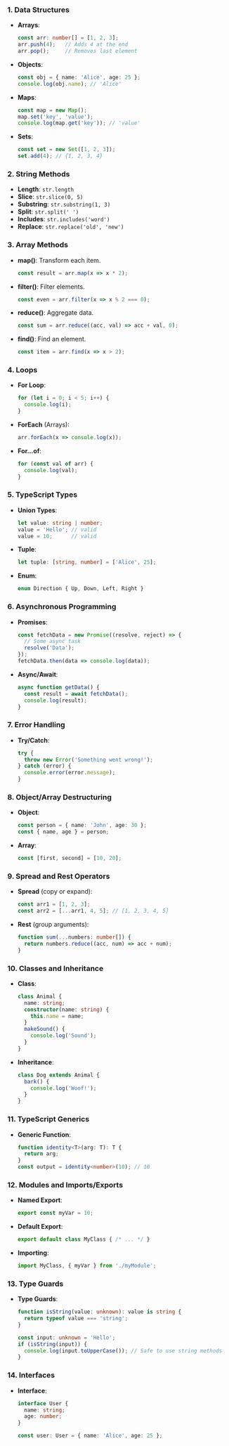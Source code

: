 ### **1. Data Structures**

- **Arrays**:
  ```typescript
  const arr: number[] = [1, 2, 3];
  arr.push(4);   // Adds 4 at the end
  arr.pop();     // Removes last element
  ```

- **Objects**:
  ```typescript
  const obj = { name: 'Alice', age: 25 };
  console.log(obj.name); // 'Alice'
  ```

- **Maps**:
  ```typescript
  const map = new Map();
  map.set('key', 'value');
  console.log(map.get('key')); // 'value'
  ```

- **Sets**:
  ```typescript
  const set = new Set([1, 2, 3]);
  set.add(4); // {1, 2, 3, 4}
  ```

### **2. String Methods**

- **Length**: `str.length`
- **Slice**: `str.slice(0, 5)`
- **Substring**: `str.substring(1, 3)`
- **Split**: `str.split(' ')`
- **Includes**: `str.includes('word')`
- **Replace**: `str.replace('old', 'new')`
  
### **3. Array Methods**

- **map()**: Transform each item.
  ```javascript
  const result = arr.map(x => x * 2);
  ```
- **filter()**: Filter elements.
  ```javascript
  const even = arr.filter(x => x % 2 === 0);
  ```
- **reduce()**: Aggregate data.
  ```javascript
  const sum = arr.reduce((acc, val) => acc + val, 0);
  ```
- **find()**: Find an element.
  ```javascript
  const item = arr.find(x => x > 2);
  ```

### **4. Loops**

- **For Loop**:
  ```typescript
  for (let i = 0; i < 5; i++) {
    console.log(i);
  }
  ```

- **ForEach** (Arrays):
  ```typescript
  arr.forEach(x => console.log(x));
  ```

- **For...of**:
  ```typescript
  for (const val of arr) {
    console.log(val);
  }
  ```

### **5. TypeScript Types**

- **Union Types**:
  ```typescript
  let value: string | number;
  value = 'Hello'; // valid
  value = 10;      // valid
  ```

- **Tuple**:
  ```typescript
  let tuple: [string, number] = ['Alice', 25];
  ```

- **Enum**:
  ```typescript
  enum Direction { Up, Down, Left, Right }
  ```

### **6. Asynchronous Programming**

- **Promises**:
  ```typescript
  const fetchData = new Promise((resolve, reject) => {
    // Some async task
    resolve('Data');
  });
  fetchData.then(data => console.log(data));
  ```

- **Async/Await**:
  ```typescript
  async function getData() {
    const result = await fetchData();
    console.log(result);
  }
  ```

### **7. Error Handling**

- **Try/Catch**:
  ```typescript
  try {
    throw new Error('Something went wrong!');
  } catch (error) {
    console.error(error.message);
  }
  ```

### **8. Object/Array Destructuring**

- **Object**:
  ```typescript
  const person = { name: 'John', age: 30 };
  const { name, age } = person;
  ```
  
- **Array**:
  ```typescript
  const [first, second] = [10, 20];
  ```

### **9. Spread and Rest Operators**

- **Spread** (copy or expand):
  ```typescript
  const arr1 = [1, 2, 3];
  const arr2 = [...arr1, 4, 5]; // [1, 2, 3, 4, 5]
  ```

- **Rest** (group arguments):
  ```typescript
  function sum(...numbers: number[]) {
    return numbers.reduce((acc, num) => acc + num);
  }
  ```

### **10. Classes and Inheritance**

- **Class**:
  ```typescript
  class Animal {
    name: string;
    constructor(name: string) {
      this.name = name;
    }
    makeSound() {
      console.log('Sound');
    }
  }
  ```

- **Inheritance**:
  ```typescript
  class Dog extends Animal {
    bark() {
      console.log('Woof!');
    }
  }
  ```

### **11. TypeScript Generics**

- **Generic Function**:
  ```typescript
  function identity<T>(arg: T): T {
    return arg;
  }
  const output = identity<number>(10); // 10
  ```

### **12. Modules and Imports/Exports**

- **Named Export**:
  ```typescript
  export const myVar = 10;
  ```

- **Default Export**:
  ```typescript
  export default class MyClass { /* ... */ }
  ```

- **Importing**:
  ```typescript
  import MyClass, { myVar } from './myModule';
  ```

### **13. Type Guards**
  
- **Type Guards**:
  ```typescript
  function isString(value: unknown): value is string {
    return typeof value === 'string';
  }
  
  const input: unknown = 'Hello';
  if (isString(input)) {
    console.log(input.toUpperCase()); // Safe to use string methods
  }
  ```

### **14. Interfaces**

- **Interface**:
  ```typescript
  interface User {
    name: string;
    age: number;
  }

  const user: User = { name: 'Alice', age: 25 };